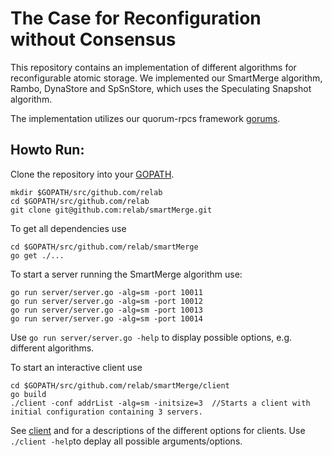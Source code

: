 # The Case for Reconfiguration without Consensus

This repository contains an implementation of different algorithms for reconfigurable atomic storage.
We implemented our SmartMerge algorithm, Rambo, DynaStore and SpSnStore, which uses the Speculating Snapshot algorithm.

The implementation utilizes our quorum-rpcs framework [gorums](http://github.com/relab/gorums).


## Howto Run: 
Clone the repository into your [GOPATH](http://golang.org/doc/install).
```
mkdir $GOPATH/src/github.com/relab
cd $GOPATH/src/github.com/relab
git clone git@github.com:relab/smartMerge.git
```

To get all dependencies use 
```
cd $GOPATH/src/github.com/relab/smartMerge
go get ./...
```

To start a server running the SmartMerge algorithm use:
```
go run server/server.go -alg=sm -port 10011
go run server/server.go -alg=sm -port 10012
go run server/server.go -alg=sm -port 10013
go run server/server.go -alg=sm -port 10014
```
Use `go run server/server.go -help` to display possible options, e.g. different algorithms.

To start an interactive client use 
```
cd $GOPATH/src/github.com/relab/smartMerge/client
go build
./client -conf addrList -alg=sm -initsize=3  //Starts a client with initial configuration containing 3 servers.
```

See [client](client/client.md) and for a descriptions of the different options for clients. 
Use `./client -help`to deplay all possible arguments/options.



